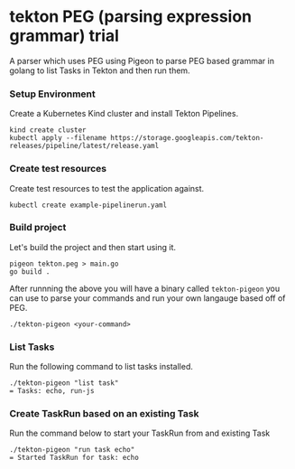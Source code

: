 # tekton PEG (parsing expression grammar) trial

A parser which uses PEG using Pigeon to parse PEG based grammar in golang to list Tasks in Tekton and then run them.

### Setup Environment

Create a Kubernetes Kind cluster and install Tekton Pipelines.

```
kind create cluster
kubectl apply --filename https://storage.googleapis.com/tekton-releases/pipeline/latest/release.yaml
```

### Create test resources 

Create test resources to test the application against.

```
kubectl create example-pipelinerun.yaml
```

### Build project

Let's build the project and then start using it.

```
pigeon tekton.peg > main.go
go build .
```

After runnning the above you will have a binary called `tekton-pigeon` you can use to parse your commands and run your own langauge based off of PEG.

```
./tekton-pigeon <your-command>
```

### List Tasks

Run the following command to list tasks installed.

```
./tekton-pigeon "list task"
= Tasks: echo, run-js
```

### Create TaskRun based on an existing Task

Run the command below to start your TaskRun from and existing Task
```
./tekton-pigeon "run task echo"                    
= Started TaskRun for task: echo
```